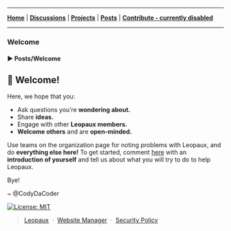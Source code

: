 ----

<p align="center">


<strong><a href="https://leopaux.github.io/web/">Home</a></strong>
|
<strong><a href="https://github.com/leopaux/web/discussions">Discussions</a></strong>
|
<strong><a href="https://github.com/orgs/leopaux/projects">Projects</a></strong>
|
<strong><a href="https://leopaux.github.io/web/posts/posts.md">Posts</a></strong>
|
<strong><a href="#nothing">Contribute - currently disabled</a></strong>
 
</p>

----

### Welcome
#### ▶️ Posts/Welcome

## 👋 Welcome!
  Here, we hope that you:
  * Ask questions you’re **wondering about.**
  * Share **ideas.**
  * Engage with other **Leopaux members.**
  * **Welcome others** and are **open-minded.**

  Use teams on the organization page for noting problems with Leopaux, and do **everything else here!**
  To get started, comment [here](https://github.com/leopaux/web/discussions/1) with an **introduction of yourself** and tell us about what you will try to do to help Leopaux.

Bye!

~ @CodyDaCoder 



[![License: MIT](https://img.shields.io/badge/License-MIT-yellow.svg)](https://opensource.org/licenses/MIT)

> [Leopaux](https://leopaux.github.io/web/) &nbsp;&middot;&nbsp;
> [Website Manager](https://github.com/CodyDaCoder) &nbsp;&middot;&nbsp;
> [Security Policy](https://github.com/leopaux/web/security/policy)
